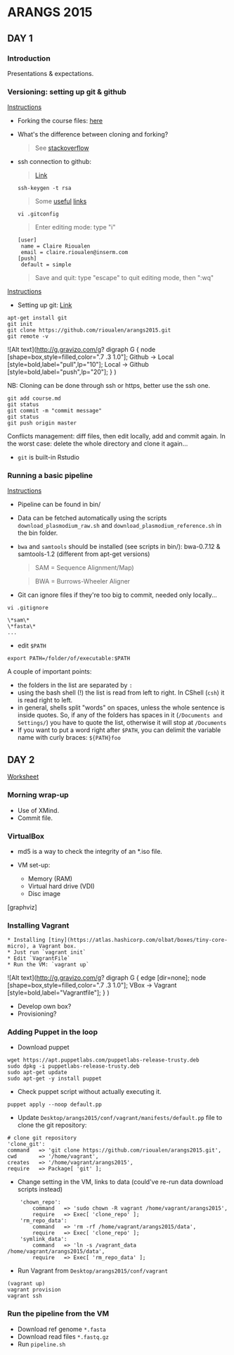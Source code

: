 # ARANGS 2015

## DAY 1

### Introduction

Presentations & expectations.

### Versioning: setting up git & github

[Instructions](https://github.com/rioualen/arangs2015/tree/master/docs/2015-05-11/github)

* Forking the course files: [here](https://github.com/dmlond/arangs2015)
* What's the difference between cloning and forking?
    > See [stackoverflow](http://stackoverflow.com/questions/6286571/git-fork-is-git-clone)
* ssh connection to github:
    > [Link](https://github.com/settings/ssh)

    ```ssh-keygen -t rsa```
    > Some [useful](https://help.github.com/articles/set-up-git/) [links](https://help.github.com/articles/generating-ssh-keys/)
    
    ```vi .gitconfig```
    
    > Enter editing mode: type "i"
    
    ``` 
    [user]
     name = Claire Rioualen
     email = claire.rioualen@inserm.com
    [push]
     default = simple
    ```
    
    > Save and quit: type "escape" to quit editing mode, then ":wq"

[Instructions](https://github.com/rioualen/arangs2015/tree/master/docs/2015-05-11/git)
  
* Setting up git:
    [Link](https://help.github.com/articles/set-up-git/)
```
apt-get install git
git init
git clone https://github.com/rioualen/arangs2015.git
git remote -v
```
![Alt text](http://g.gravizo.com/g?
  digraph G {
    node [shape=box,style=filled,color=".7 .3 1.0"];
    Github -> Local [style=bold,label="pull",lp="10"];
    Local -> Github [style=bold,label="push",lp="20"];
  }
)

NB: Cloning can be done through ssh or https, better use the ssh one. 

```
git add course.md
git status
git commit -m "commit message"
git status 
git push origin master
```

Conflicts management: diff files, then edit locally, add and commit again.
In the worst case: delete the whole directory and clone it again...

* ```git``` is built-in Rstudio

### Running a basic pipeline

[Instructions](https://github.com/rioualen/arangs2015/blob/master/data/README.md)

* Pipeline can be found in bin/ 
* Data can be fetched automatically using the scripts `download_plasmodium_raw.sh` and 
`download_plasmodium_reference.sh` in the bin folder.
* `bwa` and `samtools` should be installed (see scripts in bin/): bwa-0.7.12 & samtools-1.2 (different from apt-get versions)
   
    > SAM = Sequence Alignment/Map)

    > BWA = Burrows-Wheeler Aligner 

* Git can ignore files if they're too big to commit, needed only locally...

`vi .gitignore`
```
\*sam\*
\*fasta\*
...
```

* edit `$PATH`

 `export PATH=/folder/of/executable:$PATH`

A couple of important points:
- the folders in the list are separated by `:`
- using the bash shell (!) the list is read from left to right. In CShell (`csh`) it is read right to left.
- in general, shells split "words" on spaces, unless the whole sentence is inside quotes. So, if any of the
folders has spaces in it (`/Documents and Settings/`) you have to quote the list, otherwise it will stop
at `/Documents`
- If you want to put a word right after `$PATH`, you can delimit the variable name with curly braces: 
`${PATH}foo`

## DAY 2

[Worksheet](https://github.com/rioualen/arangs2015/blob/master/docs/2015-05-12/Worksheet.md)

### Morning wrap-up

* Use of XMind.
* Commit file.

### VirtualBox

* md5 is a way to check the integrity of an *.iso file.
* VM set-up:

    * Memory (RAM)
    * Virtual hard drive (VDI)
    * Disc image

[graphviz]

### Installing Vagrant

    * Installing [tiny](https://atlas.hashicorp.com/olbat/boxes/tiny-core-micro), a Vagrant box.
    * Just run `vagrant init`
    * Edit `VagrantFile`
    * Run the VM: `vagrant up`

![Alt text](http://g.gravizo.com/g?
  digraph G {
    edge [dir=none];
    node [shape=box,style=filled,color=".7 .3 1.0"];
    VBox -> Vagrant [style=bold,label="Vagrantfile"];
  }
)



* Develop own box?
* Provisioning?

### Adding Puppet in the loop
    
* Download puppet

```
wget https://apt.puppetlabs.com/puppetlabs-release-trusty.deb
sudo dpkg -i puppetlabs-release-trusty.deb
sudo apt-get update
sudo apt-get -y install puppet
```

* Check puppet script without actually executing it.

`puppet apply --noop default.pp`

* Update `Desktop/arangs2015/conf/vagrant/manifests/default.pp` file to clone the git repository:

```
# clone git repository
'clone_git':
command   => 'git clone https://github.com/rioualen/arangs2015.git',
cwd       => '/home/vagrant',
creates   => '/home/vagrant/arangs2015',
require   => Package[ 'git' ];
``` 
* Change setting in the VM, links to data (could've re-run data download scripts instead)

```
	'chown_repo':
		command   => 'sudo chown -R vagrant /home/vagrant/arangs2015',
		require   => Exec[ 'clone_repo' ];
	'rm_repo_data':
		command   => 'rm -rf /home/vagrant/arangs2015/data',
		require   => Exec[ 'clone_repo' ];
	'symlink_data':
		command   => 'ln -s /vagrant_data /home/vagrant/arangs2015/data',
		require   => Exec[ 'rm_repo_data' ];
```


* Run Vagrant from `Desktop/arangs2015/conf/vagrant`

```
(vagrant up)
vagrant provision
vagrant ssh
```

### Run the pipeline from the VM

* Download ref genome `*.fasta`
* Download read files `*.fastq.gz`
* Run `pipeline.sh`















